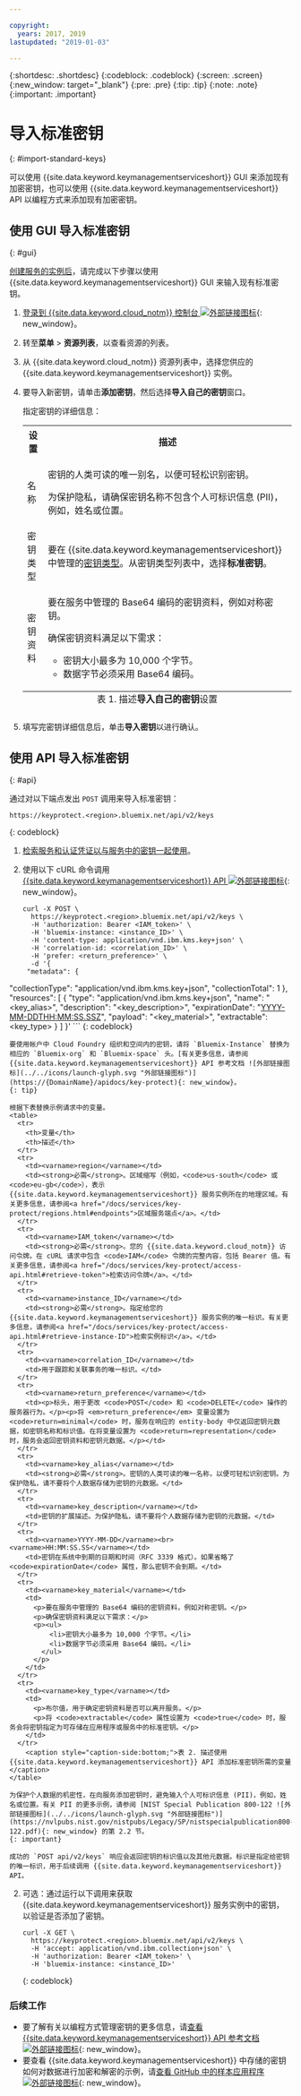 ```yaml
---

copyright:
  years: 2017, 2019
lastupdated: "2019-01-03"

---
```


{:shortdesc: .shortdesc}
{:codeblock: .codeblock}
{:screen: .screen}
{:new_window: target="_blank"}
{:pre: .pre}
{:tip: .tip}
{:note: .note}
{:important: .important}

# 导入标准密钥
{: #import-standard-keys}

可以使用 {{site.data.keyword.keymanagementserviceshort}} GUI 来添加现有加密密钥，也可以使用 {{site.data.keyword.keymanagementserviceshort}} API 以编程方式来添加现有加密密钥。

## 使用 GUI 导入标准密钥
{: #gui}

[创建服务的实例后](/docs/services/key-protect/provision.html)，请完成以下步骤以使用 {{site.data.keyword.keymanagementserviceshort}} GUI 来输入现有标准密钥。

1. [登录到 {{site.data.keyword.cloud_notm}} 控制台 ![外部链接图标](../../icons/launch-glyph.svg "外部链接图标")](https://{DomainName}/){: new_window}。
2. 转至**菜单** &gt; **资源列表**，以查看资源的列表。
3. 从 {{site.data.keyword.cloud_notm}} 资源列表中，选择您供应的 {{site.data.keyword.keymanagementserviceshort}} 实例。
4. 要导入新密钥，请单击**添加密钥**，然后选择**导入自己的密钥**窗口。

    指定密钥的详细信息：

    <table>
      <tr>
        <th>设置</th>
        <th>描述</th>
      </tr>
      <tr>
        <td>名称</td>
        <td>
          <p>密钥的人类可读的唯一别名，以便可轻松识别密钥。</p>
          <p>为保护隐私，请确保密钥名称不包含个人可标识信息 (PII)，例如，姓名或位置。</p>
        </td>
      </tr>
      <tr>
        <td>密钥类型</td>
        <td>要在 {{site.data.keyword.keymanagementserviceshort}} 中管理的<a href="/docs/services/key-protect/concepts/envelope-encryption.html#key-types">密钥类型</a>。从密钥类型列表中，选择<b>标准密钥</b>。</td>
      </tr>
      <tr>
        <td>密钥资料</td>
        <td>
          <p>要在服务中管理的 Base64 编码的密钥资料，例如对称密钥。</p>
          <p>确保密钥资料满足以下需求：</p>
          <p><ul>
              <li>密钥大小最多为 10,000 个字节。</li>
              <li>数据字节必须采用 Base64 编码。</li>
            </ul>
          </p>
        </td>
      </tr>
      <caption style="caption-side:bottom;">表 1. 描述<b>导入自己的密钥</b>设置</caption>
    </table>

5. 填写完密钥详细信息后，单击**导入密钥**以进行确认。 

## 使用 API 导入标准密钥
{: #api}

通过对以下端点发出 `POST` 调用来导入标准密钥：

```
https://keyprotect.<region>.bluemix.net/api/v2/keys
```
{: codeblock}

1. [检索服务和认证凭证以与服务中的密钥一起使用](/docs/services/key-protect/access-api.html)。

1. 使用以下 cURL 命令调用 [{{site.data.keyword.keymanagementserviceshort}} API ![外部链接图标](../../icons/launch-glyph.svg "外部链接图标")](https://{DomainName}/apidocs/key-protect){: new_window}。

    ```cURL
    curl -X POST \
      https://keyprotect.<region>.bluemix.net/api/v2/keys \
      -H 'authorization: Bearer <IAM_token>' \
      -H 'bluemix-instance: <instance_ID>' \
      -H 'content-type: application/vnd.ibm.kms.key+json' \
      -H 'correlation-id: <correlation_ID>' \
      -H 'prefer: <return_preference>' \
      -d '{
     "metadata": {
"collectionType": "application/vnd.ibm.kms.key+json",
       "collectionTotal": 1
     },
     "resources": [
       {
       "type": "application/vnd.ibm.kms.key+json",
       "name": "<key_alias>",
       "description": "<key_description>",
       "expirationDate": "<YYYY-MM-DDTHH:MM:SS.SSZ>",
       "payload": "<key_material>",
       "extractable": <key_type>
       }
     ]
    }'
    ```
    {: codeblock}

    要使用帐户中 Cloud Foundry 组织和空间内的密钥，请将 `Bluemix-Instance` 替换为相应的 `Bluemix-org` 和 `Bluemix-space` 头。[有关更多信息，请参阅 {{site.data.keyword.keymanagementserviceshort}} API 参考文档 ![外部链接图标](../../icons/launch-glyph.svg "外部链接图标")](https://{DomainName}/apidocs/key-protect){: new_window}。
    {: tip}

    根据下表替换示例请求中的变量。
    <table>
      <tr>
        <th>变量</th>
        <th>描述</th>
      </tr>
      <tr>
        <td><varname>region</varname></td>
        <td><strong>必需</strong>。区域缩写（例如，<code>us-south</code> 或 <code>eu-gb</code>），表示 {{site.data.keyword.keymanagementserviceshort}} 服务实例所在的地理区域。有关更多信息，请参阅<a href="/docs/services/key-protect/regions.html#endpoints">区域服务端点</a>。</td>
      </tr>
      <tr>
        <td><varname>IAM_token</varname></td>
        <td><strong>必需</strong>。您的 {{site.data.keyword.cloud_notm}} 访问令牌。在 cURL 请求中包含 <code>IAM</code> 令牌的完整内容，包括 Bearer 值。有关更多信息，请参阅<a href="/docs/services/key-protect/access-api.html#retrieve-token">检索访问令牌</a>。</td>
      </tr>
      <tr>
        <td><varname>instance_ID</varname></td>
        <td><strong>必需</strong>。指定给您的 {{site.data.keyword.keymanagementserviceshort}} 服务实例的唯一标识。有关更多信息，请参阅<a href="/docs/services/key-protect/access-api.html#retrieve-instance-ID">检索实例标识</a>。</td>
      </tr>
      <tr>
        <td><varname>correlation_ID</varname></td>
        <td>用于跟踪和关联事务的唯一标识。</td>
      </tr>
      <tr>
        <td><varname>return_preference</varname></td>
        <td><p>标头，用于更改 <code>POST</code> 和 <code>DELETE</code> 操作的服务器行为。</p><p>将 <em>return_preference</em> 变量设置为 <code>return=minimal</code> 时，服务在响应的 entity-body 中仅返回密钥元数据，如密钥名称和标识值。在将变量设置为 <code>return=representation</code> 时，服务会返回密钥资料和密钥元数据。</p></td>
      </tr>
      <tr>
        <td><varname>key_alias</varname></td>
        <td><strong>必需</strong>。密钥的人类可读的唯一名称，以便可轻松识别密钥。为保护隐私，请不要将个人数据存储为密钥的元数据。</td>
      </tr>
      <tr>
        <td><varname>key_description</varname></td>
        <td>密钥的扩展描述。为保护隐私，请不要将个人数据存储为密钥的元数据。</td>
      </tr>
      <tr>
        <td><varname>YYYY-MM-DD</varname><br><varname>HH:MM:SS.SS</varname></td>
        <td>密钥在系统中到期的日期和时间（RFC 3339 格式）。如果省略了 <code>expirationDate</code> 属性，那么密钥不会到期。</td>
      </tr>
      <tr>
        <td><varname>key_material</varname></td>
        <td>
          <p>要在服务中管理的 Base64 编码的密钥资料，例如对称密钥。</p>
          <p>确保密钥资料满足以下需求：</p>
          <p><ul>
              <li>密钥大小最多为 10,000 个字节。</li>
              <li>数据字节必须采用 Base64 编码。</li>
            </ul>
          </p>
        </td>
      </tr>
      <tr>
        <td><varname>key_type</varname></td>
        <td>
          <p>布尔值，用于确定密钥资料是否可以离开服务。</p>
          <p>将 <code>extractable</code> 属性设置为 <code>true</code> 时，服务会将密钥指定为可存储在应用程序或服务中的标准密钥。</p>
        </td>
      </tr>
        <caption style="caption-side:bottom;">表 2. 描述使用 {{site.data.keyword.keymanagementserviceshort}} API 添加标准密钥所需的变量</caption>
    </table>

    为保护个人数据的机密性，在向服务添加密钥时，避免输入个人可标识信息 (PII)，例如，姓名或位置。有关 PII 的更多示例，请参阅 [NIST Special Publication 800-122 ![外部链接图标](../../icons/launch-glyph.svg "外部链接图标")](https://nvlpubs.nist.gov/nistpubs/Legacy/SP/nistspecialpublication800-122.pdf){: new_window} 的第 2.2 节。
    {: important}

    成功的 `POST api/v2/keys` 响应会返回密钥的标识值以及其他元数据。标识是指定给密钥的唯一标识，用于后续调用 {{site.data.keyword.keymanagementserviceshort}} API。

2. 可选：通过运行以下调用来获取 {{site.data.keyword.keymanagementserviceshort}} 服务实例中的密钥，以验证是否添加了密钥。

    ```cURL
    curl -X GET \
      https://keyprotect.<region>.bluemix.net/api/v2/keys \
      -H 'accept: application/vnd.ibm.collection+json' \
      -H 'authorization: Bearer <IAM_token>' \
      -H 'bluemix-instance: <instance_ID>'
    ```
    {: codeblock}


### 后续工作

- 要了解有关以编程方式管理密钥的更多信息，请[查看 {{site.data.keyword.keymanagementserviceshort}} API 参考文档 ![外部链接图标](../../icons/launch-glyph.svg "外部链接图标")](https://{DomainName}/apidocs/key-protect){: new_window}。
- 要查看 {{site.data.keyword.keymanagementserviceshort}} 中存储的密钥如何对数据进行加密和解密的示例，请[查看 GitHub 中的样本应用程序 ![外部链接图标](../../icons/launch-glyph.svg "外部链接图标")](https://github.com/IBM-Bluemix/key-protect-helloworld-python){: new_window}。
